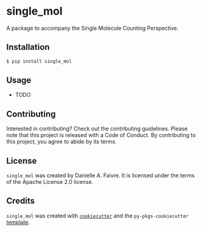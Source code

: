 # single_mol

A package to accompany the Single Molecule Counting Perspective.

## Installation

```bash
$ pip install single_mol
```

## Usage

- TODO

## Contributing

Interested in contributing? Check out the contributing guidelines. Please note that this project is released with a Code of Conduct. By contributing to this project, you agree to abide by its terms.

## License

`single_mol` was created by Danielle A. Faivre. It is licensed under the terms of the Apache License 2.0 license.

## Credits

`single_mol` was created with [`cookiecutter`](https://cookiecutter.readthedocs.io/en/latest/) and the `py-pkgs-cookiecutter` [template](https://github.com/py-pkgs/py-pkgs-cookiecutter).

